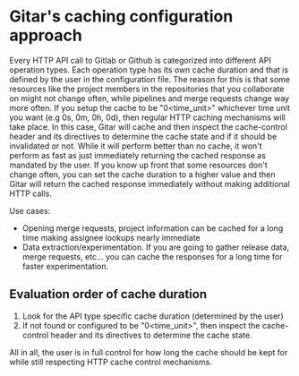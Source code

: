 # Gitar's caching configuration approach

Every HTTP API call to Gitlab or Github is categorized into different API
operation types. Each operation type has its own cache duration and that is
defined by the user in the configuration file. The reason for this is that some
resources like the project members in the repositories that you collaborate on
might not change often, while pipelines and merge requests change way more
often. If you setup the cache to be "0<time_unit>" whichever time unit you want
(e.g 0s, 0m, 0h, 0d), then regular HTTP caching mechanisms will take place. In
this case, Gitar will cache and then inspect the cache-control header and its
directives to determine the cache state and if it should be invalidated or not.
While it will perform better than no cache, it won't perform as fast as just
immediately returning the cached response as mandated by the user. If you know
up front that some resources don't change often, you can set the cache duration
to a higher value and then Gitar will return the cached response immediately
without making additional HTTP calls.

Use cases:

- Opening merge requests, project information can be cached for a long time
  making assignee lookups nearly immediate
- Data extraction/experimentation. If you are going to gather release data,
  merge requests, etc... you can cache the responses for a long time for faster
  experimentation.

## Evaluation order of cache duration

1. Look for the API type specific cache duration (determined by the user)
2. If not found or configured to be "0<time_unit>", then inspect the
cache-control header and its directives to determine the cache state.

All in all, the user is in full control for how long the cache should be kept for
while still respecting HTTP cache control mechanisms.
